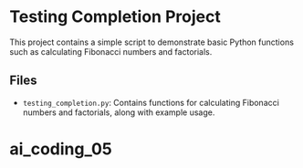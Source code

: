 # Testing Completion Project

This project contains a simple script to demonstrate basic Python functions such as calculating Fibonacci numbers and factorials.

## Files

- `testing_completion.py`: Contains functions for calculating Fibonacci numbers and factorials, along with example usage.
# ai_coding_05
